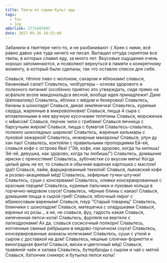 ```yaml
---
title: Твиты из серии Культ еды
tags:
  - fun
  - log
abbrlink: 1772407697
date: 2017-05-26 18:53:00
---
```


Забанили в твиттере чего-то, и не разбанивают :( Хрен с ними, всё равно давно уже туда ничего не писал. Вытащил оттуда скриптом все твиты, в которых славил еду, за много лет. Вкусовые ощущения очень хорошо запоминаются, и позволяют вернуться в памяти к конкретному моменту, в который были сделаны, так что оставлю список для себя. 

Славься, тёплое пиво с молоком, сахаром и яблоками! славься, банановый салат! 
Cлавьтесь, чизбургеры – основа здорового и полезного питания! (особенно приятно это утверждать, сидя прямо на асфальте возле макдональдса весной, вообще идея принадлежит Дане Шеповалову) 
Cлавьтесь, яблоки с мёдом и бехеровка!
Cлавьтесь, бананы в шоколаде!
Cлавься, дикая земляничка!
Cлавьтесь, куриные сердца, жаренные в микроволновке!
Cлавься, пицца 4 сыра с вплавленными в нее вручную кусочками телятины
Cлавься, мороженка с м&мсом!
Cлавься, перчик чили с грибами!
Cлавься яичница с барсучьим жиром!
Cлавься, пицца с бумагой
Cлавьтесь-славьтесь, полкило шоколадных шариков!
Cлавьтесь, жареные кальмары с луковой зажаркой!
Cлавьтесь, инжирные макароны!
Cлавься, улун ду хан пао!
Cлавьтесь, коктейли с правильными пропорциями
Ей-ей, славься кофе с острова Ява! ("Эй, кофе, как здорово, когда ты кипишь! Эй-эй, девушка, как здорово, когда ты любишь!")
Славьтесь, домашние ириски с пряностями!
Славьтесь, зубочистки со вкусом мяты!
Когда целый день не ел, то славься и обычная вареная картошка с маслом! (да!)
Cлавься, лайм, фаршированный текилой!
Cлавься, львовский кофе и розово-акациевый мёд!
Cлавьтесь, зефирные тучки-штучки!
Cлавьтесь, суши с консервами!
Cлавьтесь, оливки консервированные с красным перцем!
Cлавьтесь, куриные пальчики и луковые кольца в горчично-медовом соусе!
Cлавьтесь, чёрные блины с какао!
Cлавься, домашняя пицца и сырой гриб!
Славься, яблочный пирог с абрикосовым вареньем!
Cлавься, пэур "Старый товарищ"
Cлавьтесь, блинчики с шоколадом!
Cлавься, матешечка с оладушками
Cлавься, варенье из розы.., а не, не славься, фуу, гадость какая
Славься, кипяченная пепси-кола!
Славьтесь, фурляля на вертеле с лапиздронами!
Ах да, славься сосисочный попкорн!
Славьтесь, копченные свиные ребрышки в медово-горчичном соусе!
Славьтесь, консервированные ананасы колечками!
Славьтесь, суши с уткой и сыром с доставкой на дом!
Славьтесь, няшные слоечки-форнетти и виноградная фанта!
Славься, виски и цветочный мёд!
Славься, травяной чаёк и халава
Славьтесь, бутерброды с сыром и чай с мятой 
Славься, батончик сникерс и бутылка пепси колы!